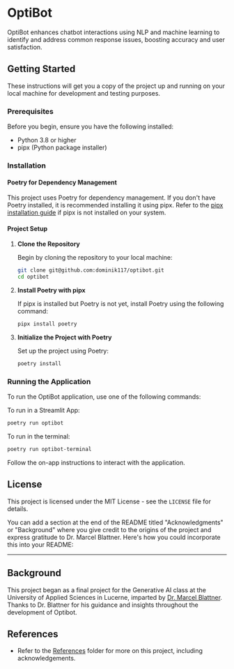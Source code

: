 # OptiBot

OptiBot enhances chatbot interactions using NLP and machine learning to identify and address common response issues, boosting accuracy and user satisfaction.

## Getting Started

These instructions will get you a copy of the project up and running on your local machine for development and testing purposes.

### Prerequisites

Before you begin, ensure you have the following installed:

- Python 3.8 or higher
- pipx (Python package installer)

### Installation

#### Poetry for Dependency Management

This project uses Poetry for dependency management. If you don't have Poetry installed, it is recommended installing it using pipx. Refer to the [pipx installation guide](https://pypa.github.io/pipx/installation/) if pipx is not installed on your system.

#### Project Setup

1. **Clone the Repository**

   Begin by cloning the repository to your local machine:

   ```bash
   git clone git@github.com:dominik117/optibot.git
   cd optibot
   ```

2. **Install Poetry with pipx**

   If pipx is installed but Poetry is not yet, install Poetry using the following command:

   ```bash
   pipx install poetry
   ```

3. **Initialize the Project with Poetry**

   Set up the project using Poetry:

   ```bash
   poetry install
   ```

### Running the Application

To run the OptiBot application, use one of the following commands:

To run in a Streamlit App:

```bash
poetry run optibot
```

To run in the terminal:

```bash
poetry run optibot-terminal
```

Follow the on-app instructions to interact with the application.


## License

This project is licensed under the MIT License - see the `LICENSE` file for details.

You can add a section at the end of the README titled "Acknowledgments" or "Background" where you give credit to the origins of the project and express gratitude to Dr. Marcel Blattner. Here's how you could incorporate this into your README:

---

## Background

This project began as a final project for the Generative AI class at the University of Applied Sciences in Lucerne, imparted by [Dr. Marcel Blattner](https://www.linkedin.com/in/marcelblattner/). Thanks to Dr. Blattner for his guidance and insights throughout the development of Optibot.

## References

- Refer to the [References](./references/) folder for more on this project, including acknowledgements.



